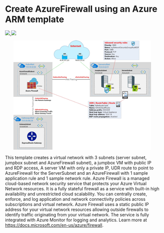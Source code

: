 # Create AzureFirewall using an Azure ARM template

<a href="https://portal.azure.com/#create/Microsoft.Template/uri/https%3A%2F%2Fraw.githubusercontent.com%2Fmarckean%2FAzureFirewall02%2Fmaster%2Fazuredeploy.json" target="_blank">
    <img src="http://azuredeploy.net/deploybutton.png"/>
</a>
<a href="http://armviz.io/#/?load=https%3A%2F%2Fraw.githubusercontent.com%2Fmarckean%2FAzureFirewall02%2Fmaster%2Fazuredeploy.json" target="_blank">
    <img src="http://armviz.io/visualizebutton.png"/>
</a>

<p style="text-align:center"><img src="AzureFirewall02.jpg" width="450" alt="Azure Firewall Hub & Spoke"></p>

This template creates a virtual network with 3 subnets (server subnet, jumpbox subnet and AzureFirewall subnet), a jumpbox VM with public IP and RDP access,
A server VM with only a private IP, UDR route to point to AzureFirewall for the ServerSubnet and an AzureFirewall with 1 sample application rule and 1 sample network rule.
Azure Firewall is a managed cloud-based network security service that protects your Azure Virtual Network resources.
It is a fully stateful firewall as a service with built-in high availability and unrestricted cloud scalability.
You can centrally create, enforce, and log application and network connectivity policies across subscriptions and virtual network.
Azure Firewall uses a static public IP address for your virtual network resources allowing outside firewalls to identify traffic originating from your virtual network.
The service is fully integrated with Azure Monitor for logging and analytics. Learn more at https://docs.microsoft.com/en-us/azure/firewall.